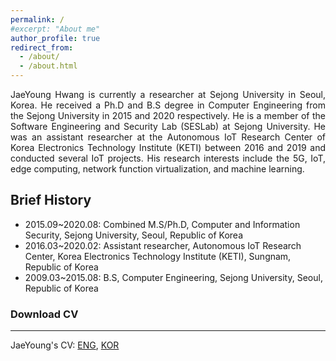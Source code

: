 ```yaml
---
permalink: /
#excerpt: "About me"
author_profile: true
redirect_from: 
  - /about/
  - /about.html
---
```


<p align="justify">
JaeYoung Hwang is currently a researcher at Sejong University in Seoul, Korea. He received a Ph.D and B.S degree in Computer Engineering from the Sejong University in 2015 and 2020 respectively. He is a member of the Software Engineering and Security Lab (SESLab) at Sejong University. He was an assistant researcher at the Autonomous IoT Research Center of Korea Electronics Technology Institute (KETI) between 2016 and 2019 and conducted several IoT projects. His research interests include the 5G, IoT, edge computing, network function virtualization, and machine learning.
</p>

Brief History
------
* 2015.09\~2020.08: Combined M.S/Ph.D, Computer and Information Security, Sejong University, Seoul, Republic of Korea  
* 2016.03\~2020.02: Assistant researcher, Autonomous IoT Research Center, Korea Electronics Technology Institute (KETI), Sungnam, Republic of Korea  
* 2009.03\~2015.08: B.S, Computer Engineering, Sejong University, Seoul, Republic of Korea

### Download CV
------
JaeYoung's CV: [ENG](http://HwangJaeYoung.github.io/files/JaeYoungHwang_CV_ENG.pdf),  [KOR](http://HwangJaeYoung.github.io/files/JaeYoungHwang_CV_KOR.pdf)


